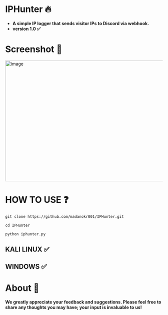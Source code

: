 # IPHunter 🔥
- **A simple IP logger that sends visitor IPs to Discord via webhook.**
- **version 1.0 ✅**

# Screenshot 📸
<img width="590" height="386" alt="image" src="https://github.com/user-attachments/assets/46b36f15-0412-4781-b39b-c26650c2c397" />


# HOW TO USE ❓
```
git clone https://github.com/madanokr001/IPHunter.git
```
```
cd IPHunter
```
```
python iphunter.py
```

## KALI LINUX ✅
## WINDOWS ✅

# About 🤑
**We greatly appreciate your feedback and suggestions. Please feel free to share any thoughts you may have; your input is invaluable to us!**



